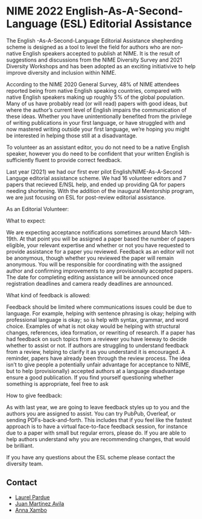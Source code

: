 # NIME 2022 English-As-A-Second-Language (ESL) Editorial Assistance

The English -As-A-Second-Language Editorial Assistance shepherding scheme is designed as a tool to level the field for authors who are non-native English speakers accepted to publish at NIME.  It is the result of suggestions and discussions from the NIME Diversity Survey and 2021 Diversity Workshops and has been adopted as an exciting initiativive to help improve diversity and inclusion within NIME.  

According to the NIME 2020 General Survey, 48% of NIME attendees reported being from native English speaking countries, compared with native English speakers making up roughly 5% of the global population.  Many of us have probably read (or will read) papers with good ideas, but where the author’s current level of English impairs the communication of these ideas.   Whether you have unintentionally benefited from the privilege of writing publications in your first language, or have struggled with and now mastered writing outside your first language, we’re hoping you might be interested in helping those still at a disadvantage.

To volunteer as an assistant editor, you do not need to be a native English speaker, however you do need to be confident that your written English is sufficiently fluent to provide correct feedback.

Last year (2021) we had our first ever pilot English/NIME-As-A-Second Languge editorial assistance scheme.  We had 16 volunteer editors and 7 papers that recieved E/NSL help, and ended up providing QA for papers needing shortening.  With the addition of the inaugural Mentorship program, we are just focusing on ESL for post-review editorial assistance.

As an Editorial Volunteer:

What to expect:

We are expecting acceptance notifications sometimes around March 14th-19th.  At that point you will be assigned a paper based the number of papers eligible, your relevant expertise and whether or not you have requested to provide assistance for a paper you reviewed.  Feedback as an editor will not be anonymous, though whether you reviewed the paper will remain anonymous.  You will be responsible for coordinating with the assigned author and confirming improvements to any provisionally accepted papers.  The date for completing editing assistance will be announced once registration deadlines and camera ready deadlines are announced.  

What kind of feedback is allowed:

Feedback should be limited where communications issues could be due to language.  For example, helping with sentence phrasing is okay; helping with professional language is okay; so is help with syntax, grammar, and word choice.  Examples of what is not okay would be helping with structural changes, references, idea formation, or rewriting of research.  If a paper has had feedback on such topics from a reviewer you have leeway to decide whether to assist or not.  If authors are struggling to understand feedback from a review, helping to clarify it as you understand it is encouraged.  A reminder, papers have already been through the review process.  The idea isn’t to give people a potentially unfair advantage for acceptance to NIME, but to help (provisionally) accepted authors at a language disadvantage ensure a good publication.  If you find yourself questioning whether something is appropriate, feel free to ask 

How to give feedback:

As with last year, we are going to leave feedback styles up to you and the authors you are assigned to assist.  You can try PubPub, Overleaf, or sending PDFs-back-and-forth.  This includes that if you feel like the fastest approach is to have a virtual face-to-face feedback session, for instance due to a paper with small but regular errors, please do.  If you are able to help authors understand why you are recommending changes, that would be brilliant.


If you have any questions about the ESL scheme please contact the diversity team.

## Contact

* [Laurel Pardue](mailto:punk@mit.edu)
* [Juan Martinez Avila](mailto:psxjpma@nott.ac.uk)
* [Anna Xambo](mailto:anna.xambo@dmu.ac.uk)

